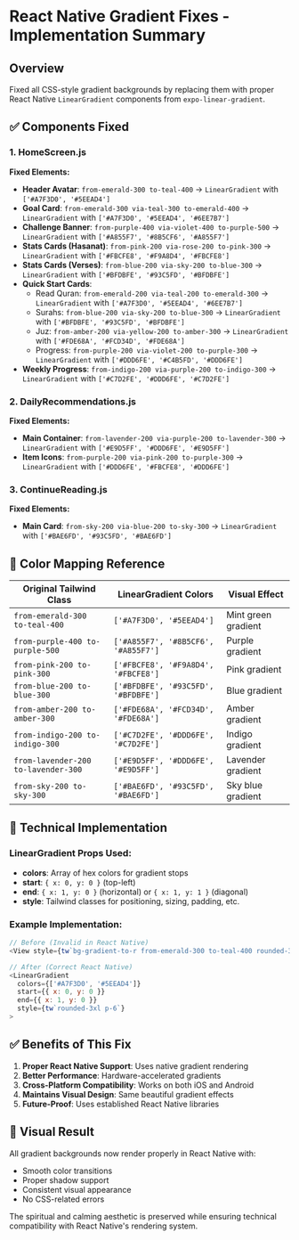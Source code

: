 # React Native Gradient Fixes - Implementation Summary

## Overview

Fixed all CSS-style gradient backgrounds by replacing them with proper React Native `LinearGradient` components from `expo-linear-gradient`.

## ✅ Components Fixed

### 1. HomeScreen.js

**Fixed Elements:**

- **Header Avatar**: `from-emerald-300 to-teal-400` → `LinearGradient` with `['#A7F3D0', '#5EEAD4']`
- **Goal Card**: `from-emerald-300 via-teal-300 to-emerald-400` → `LinearGradient` with `['#A7F3D0', '#5EEAD4', '#6EE7B7']`
- **Challenge Banner**: `from-purple-400 via-violet-400 to-purple-500` → `LinearGradient` with `['#A855F7', '#8B5CF6', '#A855F7']`
- **Stats Cards (Hasanat)**: `from-pink-200 via-rose-200 to-pink-300` → `LinearGradient` with `['#FBCFE8', '#F9A8D4', '#FBCFE8']`
- **Stats Cards (Verses)**: `from-blue-200 via-sky-200 to-blue-300` → `LinearGradient` with `['#BFDBFE', '#93C5FD', '#BFDBFE']`
- **Quick Start Cards**:
  - Read Quran: `from-emerald-200 via-teal-200 to-emerald-300` → `LinearGradient` with `['#A7F3D0', '#5EEAD4', '#6EE7B7']`
  - Surahs: `from-blue-200 via-sky-200 to-blue-300` → `LinearGradient` with `['#BFDBFE', '#93C5FD', '#BFDBFE']`
  - Juz: `from-amber-200 via-yellow-200 to-amber-300` → `LinearGradient` with `['#FDE68A', '#FCD34D', '#FDE68A']`
  - Progress: `from-purple-200 via-violet-200 to-purple-300` → `LinearGradient` with `['#DDD6FE', '#C4B5FD', '#DDD6FE']`
- **Weekly Progress**: `from-indigo-200 via-purple-200 to-indigo-300` → `LinearGradient` with `['#C7D2FE', '#DDD6FE', '#C7D2FE']`

### 2. DailyRecommendations.js

**Fixed Elements:**

- **Main Container**: `from-lavender-200 via-purple-200 to-lavender-300` → `LinearGradient` with `['#E9D5FF', '#DDD6FE', '#E9D5FF']`
- **Item Icons**: `from-purple-200 via-pink-200 to-purple-300` → `LinearGradient` with `['#DDD6FE', '#FBCFE8', '#DDD6FE']`

### 3. ContinueReading.js

**Fixed Elements:**

- **Main Card**: `from-sky-200 via-blue-200 to-sky-300` → `LinearGradient` with `['#BAE6FD', '#93C5FD', '#BAE6FD']`

## 🎨 Color Mapping Reference

| Original Tailwind Class             | LinearGradient Colors               | Visual Effect       |
| ----------------------------------- | ----------------------------------- | ------------------- |
| `from-emerald-300 to-teal-400`      | `['#A7F3D0', '#5EEAD4']`            | Mint green gradient |
| `from-purple-400 to-purple-500`     | `['#A855F7', '#8B5CF6', '#A855F7']` | Purple gradient     |
| `from-pink-200 to-pink-300`         | `['#FBCFE8', '#F9A8D4', '#FBCFE8']` | Pink gradient       |
| `from-blue-200 to-blue-300`         | `['#BFDBFE', '#93C5FD', '#BFDBFE']` | Blue gradient       |
| `from-amber-200 to-amber-300`       | `['#FDE68A', '#FCD34D', '#FDE68A']` | Amber gradient      |
| `from-indigo-200 to-indigo-300`     | `['#C7D2FE', '#DDD6FE', '#C7D2FE']` | Indigo gradient     |
| `from-lavender-200 to-lavender-300` | `['#E9D5FF', '#DDD6FE', '#E9D5FF']` | Lavender gradient   |
| `from-sky-200 to-sky-300`           | `['#BAE6FD', '#93C5FD', '#BAE6FD']` | Sky blue gradient   |

## 🔧 Technical Implementation

### LinearGradient Props Used:

- **colors**: Array of hex colors for gradient stops
- **start**: `{ x: 0, y: 0 }` (top-left)
- **end**: `{ x: 1, y: 0 }` (horizontal) or `{ x: 1, y: 1 }` (diagonal)
- **style**: Tailwind classes for positioning, sizing, padding, etc.

### Example Implementation:

```javascript
// Before (Invalid in React Native)
<View style={tw`bg-gradient-to-r from-emerald-300 to-teal-400 rounded-3xl p-6`}>

// After (Correct React Native)
<LinearGradient
  colors={['#A7F3D0', '#5EEAD4']}
  start={{ x: 0, y: 0 }}
  end={{ x: 1, y: 0 }}
  style={tw`rounded-3xl p-6`}
>
```

## ✅ Benefits of This Fix

1. **Proper React Native Support**: Uses native gradient rendering
2. **Better Performance**: Hardware-accelerated gradients
3. **Cross-Platform Compatibility**: Works on both iOS and Android
4. **Maintains Visual Design**: Same beautiful gradient effects
5. **Future-Proof**: Uses established React Native libraries

## 📱 Visual Result

All gradient backgrounds now render properly in React Native with:

- Smooth color transitions
- Proper shadow support
- Consistent visual appearance
- No CSS-related errors

The spiritual and calming aesthetic is preserved while ensuring technical compatibility with React Native's rendering system.
